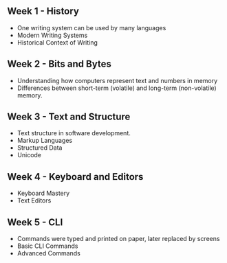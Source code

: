 ## Week 1 - History
- One writing system can be used by many languages
- Modern Writing Systems
- Historical Context of Writing
  
## Week 2 - Bits and Bytes
- Understanding how computers represent text and numbers in memory
- Differences between short-term (volatile) and long-term (non-volatile) memory.
  
## Week 3 - Text and Structure
- Text structure in software development.
- Markup Languages
- Structured Data
- Unicode

## Week 4 - Keyboard and Editors
- Keyboard Mastery
- Text Editors

## Week 5 - CLI
- Commands were typed and printed on paper, later replaced by screens
- Basic CLI Commands
- Advanced Commands
